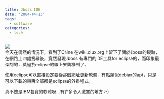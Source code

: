 ```yaml
---
title: Jboss IDE
date: '2004-04-13'
tags:
  - software
categories:
  - tech
---
```

[![](http://wshlab2.ee.kuas.edu.tw/~yurenju/albums/screenshot/Screenshot_7.thumb.png)](http://wshlab2.ee.kuas.edu.tw/~yurenju/gallery/view_photo.php?set_albumName=screenshot&id=Screenshot_7)  
今天在偶然的情況下，看到了Chine 在wiki.olux.org上留下了關於Jboss的蹤跡，在網路上四處搜尋後，竟然發現Jboss 有專門的IDE工具for eclipse的，而印象最深刻的，莫過於eclipse的線上安裝機制了。  
  
使用eclipse可以直接設定要從那個網址更新軟體，有點類似debian的apt，只是可以下載的東西全部都是eclipse的外掛程式。  
  
真不愧是IBM投資的軟體呀...有許多令人激賞的地方 :-)